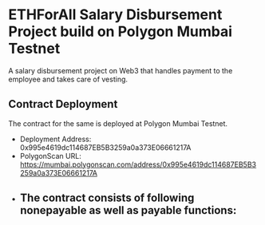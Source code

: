 # ETHForAll Salary Disbursement Project build on Polygon Mumbai Testnet
A salary disbursement project on Web3 that handles payment to the employee and takes care of vesting.

## Contract Deployment
The contract for the same is deployed at Polygon Mumbai Testnet.
- Deployment Address: 0x995e4619dc114687EB5B3259a0a373E06661217A
- PolygonScan URL: https://mumbai.polygonscan.com/address/0x995e4619dc114687EB5B3259a0a373E06661217A
- The contract consists of following nonepayable as well as payable functions:
  -- 
